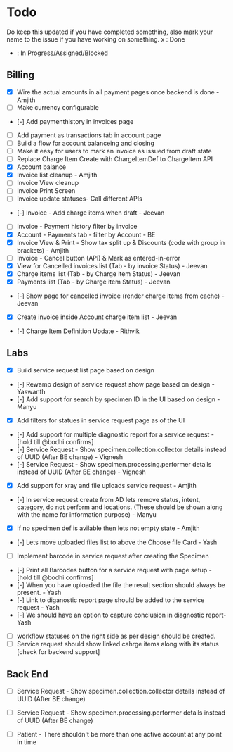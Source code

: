 # Todo

Do keep this updated if you have completed something, also mark your name to the issue if you have working on something.
x : Done
- : In Progress/Assigned/Blocked

## Billing

- [x] Wire the actual amounts in all payment pages once backend is done - Amjith
- [ ] Make currency configurable
- [-] Add paymenthistory in invoices page
- [ ] Add payment as transactions tab in account page
- [ ] Build a flow for account balanceing and closing
- [ ] Make it easy for users to mark an invoice as issued from draft state
- [ ] Replace Charge Item Create with ChargeItemDef to ChargeItem API
- [x] Account balance
- [x] Invoice list cleanup - Amjith
- [ ] Invoice View cleanup
- [ ] Invoice Print Screen
- [ ] Invoice update statuses- Call different APIs
- [-] Invoice - Add charge items when draft - Jeevan
- [ ] Invoice - Payment history filter by invoice
- [x] Account - Payments tab - filter by Account - BE
- [x] Invoice View & Print - Show tax split up & Discounts (code with group in brackets) - Amjith
- [ ] Invoice - Cancel button (API) & Mark as entered-in-error
- [x] View for Cancelled invoices list (Tab - by invoice Status) - Jeevan
- [x] Charge items list (Tab - by Charge item Status) - Jeevan
- [x] Payments list (Tab - by Charge item Status) - Jeevan
- [-] Show page for cancelled invoice (render charge items from cache) - Jeevan
- [x] Create invoice inside Account charge item list - Jeevan
- [-] Charge Item Definition Update - Rithvik


## Labs

- [x] Build service request list page based on design
- [-] Rewamp design of service request show page based on design - Yaswanth
- [-] Add support for search by specimen ID in the UI based on design - Manyu
- [x] Add filters for statues in service request page as of the UI
- [-] Add support for multiple diagnostic report for a service request - [hold till @bodhi confirms]
- [-] Service Request - Show specimen.collection.collector details instead of UUID (After BE change) - Vignesh
- [-] Service Request - Show specimen.processing.performer details instead of UUID (After BE change) - Vignesh
- [x] Add support for xray and file uploads service request - Amjith

- [-] In service request create from AD lets remove status, intent, category, do not perform and locations. (These should be shown along with the name for information purpose) - Manyu
- [x] If no specimen def is avilable then lets not empty state - Amjith
- [-] Lets move uploaded files list to above the Choose file Card - Yash
- [ ] Implement barcode in service request after creating the Specimen
- [-] Print all Barcodes button for a service request with page setup - [hold till @bodhi confirms]
- [-] When you have uploaded the file the result section should always be present. - Yash
- [-] Link to diganostic report page should be added to the service request - Yash
- [-] We should have an option to capture conclusion in diagnostic report- Yash
- [ ] workflow statuses on the right side as per design should be created.
- [ ] Service request should show linked cahrge items along with its status [check for backend support]

## Back End

- [ ] Service Request - Show specimen.collection.collector details instead of UUID (After BE change)
- [ ] Service Request - Show specimen.processing.performer details instead of UUID (After BE change)
- [ ] Patient - There shouldn't be more than one active account at any point in time


